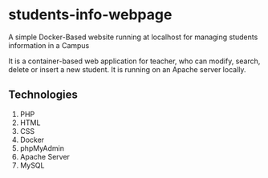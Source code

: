 # students-info-webpage
A simple Docker-Based website running at localhost for managing students information in a Campus

It is a container-based web application for teacher, who can modify, search, delete or insert a new student. It is running on an Apache server locally.

## Technologies
1. PHP
2. HTML
3. CSS
4. Docker
5. phpMyAdmin
6. Apache Server
7. MySQL
